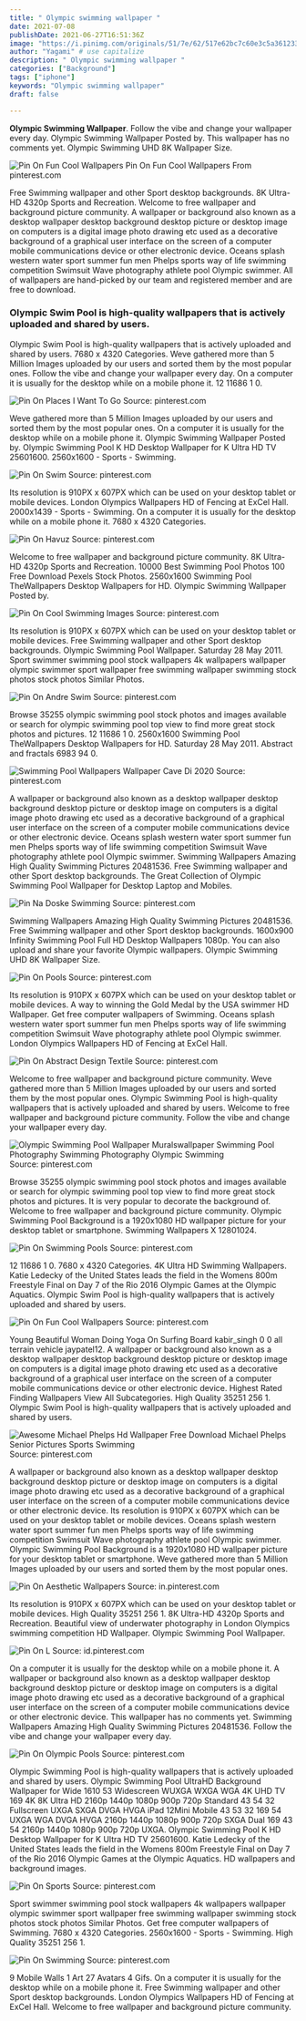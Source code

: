 ```yaml
---
title: " Olympic swimming wallpaper "
date: 2021-07-08
publishDate: 2021-06-27T16:51:36Z
image: "https://i.pinimg.com/originals/51/7e/62/517e62bc7c60e3c5a36123346c36c83c.jpg"
author: "Yagami" # use capitalize
description: " Olympic swimming wallpaper "
categories: ["Background"]
tags: ["iphone"]
keywords: "Olympic swimming wallpaper"
draft: false

---
```



**Olympic Swimming Wallpaper**. Follow the vibe and change your wallpaper every day. Olympic Swimming Wallpaper Posted by. This wallpaper has no comments yet. Olympic Swimming UHD 8K Wallpaper Size.

![Pin On Fun Cool Wallpapers](https://i.pinimg.com/originals/7f/b9/fe/7fb9fe11b94e74225865acd4ac3076ae.jpg "Pin On Fun Cool Wallpapers")
Pin On Fun Cool Wallpapers From pinterest.com


Free Swimming wallpaper and other Sport desktop backgrounds. 8K Ultra-HD 4320p Sports and Recreation. Welcome to free wallpaper and background picture community. A wallpaper or background also known as a desktop wallpaper desktop background desktop picture or desktop image on computers is a digital image photo drawing etc used as a decorative background of a graphical user interface on the screen of a computer mobile communications device or other electronic device. Oceans splash western water sport summer fun men Phelps sports way of life swimming competition Swimsuit Wave photography athlete pool Olympic swimmer. All of wallpapers are hand-picked by our team and registered member and are free to download.

### Olympic Swim Pool is high-quality wallpapers that is actively uploaded and shared by users.

Olympic Swim Pool is high-quality wallpapers that is actively uploaded and shared by users. 7680 x 4320 Categories. Weve gathered more than 5 Million Images uploaded by our users and sorted them by the most popular ones. Follow the vibe and change your wallpaper every day. On a computer it is usually for the desktop while on a mobile phone it. 12 11686 1 0.


![Pin On Places I Want To Go](https://i.pinimg.com/originals/c3/80/ee/c380ee496fd1215b1a7db146aae719b8.jpg "Pin On Places I Want To Go")
Source: pinterest.com

Weve gathered more than 5 Million Images uploaded by our users and sorted them by the most popular ones. On a computer it is usually for the desktop while on a mobile phone it. Olympic Swimming Wallpaper Posted by. Olympic Swimming Pool K HD Desktop Wallpaper for K Ultra HD TV 25601600. 2560x1600 - Sports - Swimming.

![Pin On Swim](https://i.pinimg.com/600x315/17/b0/d4/17b0d46b940a8b927ba13f7c939a0e24.jpg "Pin On Swim")
Source: pinterest.com

Its resolution is 910PX x 607PX which can be used on your desktop tablet or mobile devices. London Olympics Wallpapers HD of Fencing at ExCel Hall. 2000x1439 - Sports - Swimming. On a computer it is usually for the desktop while on a mobile phone it. 7680 x 4320 Categories.

![Pin On Havuz](https://i.pinimg.com/736x/cf/f7/10/cff710e8e7f6e3fd657c52310eb18155.jpg "Pin On Havuz")
Source: pinterest.com

Welcome to free wallpaper and background picture community. 8K Ultra-HD 4320p Sports and Recreation. 10000 Best Swimming Pool Photos 100 Free Download Pexels Stock Photos. 2560x1600 Swimming Pool TheWallpapers Desktop Wallpapers for HD. Olympic Swimming Wallpaper Posted by.

![Pin On Cool Swimming Images](https://i.pinimg.com/474x/0f/21/e1/0f21e1de52450a7975e15f6a67bcbc84.jpg "Pin On Cool Swimming Images")
Source: pinterest.com

Its resolution is 910PX x 607PX which can be used on your desktop tablet or mobile devices. Free Swimming wallpaper and other Sport desktop backgrounds. Olympic Swimming Pool Wallpaper. Saturday 28 May 2011. Sport swimmer swimming pool stock wallpapers 4k wallpapers wallpaper olympic swimmer sport wallpaper free swimming wallpaper swimming stock photos stock photos Similar Photos.

![Pin On Andre Swim](https://i.pinimg.com/originals/42/f8/e4/42f8e44b5d343a0cc2944f2e84a37238.jpg "Pin On Andre Swim")
Source: pinterest.com

Browse 35255 olympic swimming pool stock photos and images available or search for olympic swimming pool top view to find more great stock photos and pictures. 12 11686 1 0. 2560x1600 Swimming Pool TheWallpapers Desktop Wallpapers for HD. Saturday 28 May 2011. Abstract and fractals 6983 94 0.

![Swimming Pool Wallpapers Wallpaper Cave Di 2020](https://i.pinimg.com/originals/6c/a2/e7/6ca2e719d3f487d73b1d2753c9913dbb.png "Swimming Pool Wallpapers Wallpaper Cave Di 2020")
Source: pinterest.com

A wallpaper or background also known as a desktop wallpaper desktop background desktop picture or desktop image on computers is a digital image photo drawing etc used as a decorative background of a graphical user interface on the screen of a computer mobile communications device or other electronic device. Oceans splash western water sport summer fun men Phelps sports way of life swimming competition Swimsuit Wave photography athlete pool Olympic swimmer. Swimming Wallpapers Amazing High Quality Swimming Pictures 20481536. Free Swimming wallpaper and other Sport desktop backgrounds. The Great Collection of Olympic Swimming Pool Wallpaper for Desktop Laptop and Mobiles.

![Pin Na Doske Swimming](https://i.pinimg.com/originals/84/e9/39/84e939518d62144ec87c714586241034.jpg "Pin Na Doske Swimming")
Source: pinterest.com

Swimming Wallpapers Amazing High Quality Swimming Pictures 20481536. Free Swimming wallpaper and other Sport desktop backgrounds. 1600x900 Infinity Swimming Pool Full HD Desktop Wallpapers 1080p. You can also upload and share your favorite Olympic wallpapers. Olympic Swimming UHD 8K Wallpaper Size.

![Pin On Pools](https://i.pinimg.com/originals/03/40/b4/0340b48eb1cbf8c95fb79d476c4ae871.jpg "Pin On Pools")
Source: pinterest.com

Its resolution is 910PX x 607PX which can be used on your desktop tablet or mobile devices. A way to winning the Gold Medal by the USA swimmer HD Wallpaper. Get free computer wallpapers of Swimming. Oceans splash western water sport summer fun men Phelps sports way of life swimming competition Swimsuit Wave photography athlete pool Olympic swimmer. London Olympics Wallpapers HD of Fencing at ExCel Hall.

![Pin On Abstract Design Textile](https://i.pinimg.com/736x/2a/38/29/2a38295b5e335a242cd47aad10ba7da8.jpg "Pin On Abstract Design Textile")
Source: pinterest.com

Welcome to free wallpaper and background picture community. Weve gathered more than 5 Million Images uploaded by our users and sorted them by the most popular ones. Olympic Swimming Pool is high-quality wallpapers that is actively uploaded and shared by users. Welcome to free wallpaper and background picture community. Follow the vibe and change your wallpaper every day.

![Olympic Swimming Pool Wallpaper Muralswallpaper Swimming Pool Photography Swimming Photography Olympic Swimming](https://i.pinimg.com/originals/c8/7a/86/c87a866381bb998b992a3b4cf5432d8f.png "Olympic Swimming Pool Wallpaper Muralswallpaper Swimming Pool Photography Swimming Photography Olympic Swimming")
Source: pinterest.com

Browse 35255 olympic swimming pool stock photos and images available or search for olympic swimming pool top view to find more great stock photos and pictures. It is very popular to decorate the background of. Welcome to free wallpaper and background picture community. Olympic Swimming Pool Background is a 1920x1080 HD wallpaper picture for your desktop tablet or smartphone. Swimming Wallpapers X 12801024.

![Pin On Swimming Pools](https://i.pinimg.com/originals/01/1c/a3/011ca34518026daf0c85c5b84f803655.jpg "Pin On Swimming Pools")
Source: pinterest.com

12 11686 1 0. 7680 x 4320 Categories. 4K Ultra HD Swimming Wallpapers. Katie Ledecky of the United States leads the field in the Womens 800m Freestyle Final on Day 7 of the Rio 2016 Olympic Games at the Olympic Aquatics. Olympic Swim Pool is high-quality wallpapers that is actively uploaded and shared by users.

![Pin On Fun Cool Wallpapers](https://i.pinimg.com/originals/7f/b9/fe/7fb9fe11b94e74225865acd4ac3076ae.jpg "Pin On Fun Cool Wallpapers")
Source: pinterest.com

Young Beautiful Woman Doing Yoga On Surfing Board kabir_singh 0 0 all terrain vehicle jaypatel12. A wallpaper or background also known as a desktop wallpaper desktop background desktop picture or desktop image on computers is a digital image photo drawing etc used as a decorative background of a graphical user interface on the screen of a computer mobile communications device or other electronic device. Highest Rated Finding Wallpapers View All Subcategories. High Quality 35251 256 1. Olympic Swim Pool is high-quality wallpapers that is actively uploaded and shared by users.

![Awesome Michael Phelps Hd Wallpaper Free Download Michael Phelps Senior Pictures Sports Swimming](https://i.pinimg.com/originals/6b/15/64/6b1564dcf4b785387def6e165c4536dd.jpg "Awesome Michael Phelps Hd Wallpaper Free Download Michael Phelps Senior Pictures Sports Swimming")
Source: pinterest.com

A wallpaper or background also known as a desktop wallpaper desktop background desktop picture or desktop image on computers is a digital image photo drawing etc used as a decorative background of a graphical user interface on the screen of a computer mobile communications device or other electronic device. Its resolution is 910PX x 607PX which can be used on your desktop tablet or mobile devices. Oceans splash western water sport summer fun men Phelps sports way of life swimming competition Swimsuit Wave photography athlete pool Olympic swimmer. Olympic Swimming Pool Background is a 1920x1080 HD wallpaper picture for your desktop tablet or smartphone. Weve gathered more than 5 Million Images uploaded by our users and sorted them by the most popular ones.

![Pin On Aesthetic Wallpapers](https://i.pinimg.com/originals/b0/b1/4d/b0b14d1987166fc3a34522d5471b7dc1.jpg "Pin On Aesthetic Wallpapers")
Source: in.pinterest.com

Its resolution is 910PX x 607PX which can be used on your desktop tablet or mobile devices. High Quality 35251 256 1. 8K Ultra-HD 4320p Sports and Recreation. Beautiful view of underwater photography in London Olympics swimming competition HD Wallpaper. Olympic Swimming Pool Wallpaper.

![Pin On L](https://i.pinimg.com/originals/28/2f/aa/282faacd6a0b37ee857fd8e87f014309.jpg "Pin On L")
Source: id.pinterest.com

On a computer it is usually for the desktop while on a mobile phone it. A wallpaper or background also known as a desktop wallpaper desktop background desktop picture or desktop image on computers is a digital image photo drawing etc used as a decorative background of a graphical user interface on the screen of a computer mobile communications device or other electronic device. This wallpaper has no comments yet. Swimming Wallpapers Amazing High Quality Swimming Pictures 20481536. Follow the vibe and change your wallpaper every day.

![Pin On Olympic Pools](https://i.pinimg.com/originals/a1/5a/df/a15adf4a297bcc2b0db2a8e70081a273.jpg "Pin On Olympic Pools")
Source: pinterest.com

Olympic Swimming Pool is high-quality wallpapers that is actively uploaded and shared by users. Olympic Swimming Pool UltraHD Background Wallpaper for Wide 1610 53 Widescreen WUXGA WXGA WGA 4K UHD TV 169 4K 8K Ultra HD 2160p 1440p 1080p 900p 720p Standard 43 54 32 Fullscreen UXGA SXGA DVGA HVGA iPad 12Mini Mobile 43 53 32 169 54 UXGA WGA DVGA HVGA 2160p 1440p 1080p 900p 720p SXGA Dual 169 43 54 2160p 1440p 1080p 900p 720p UXGA. Olympic Swimming Pool K HD Desktop Wallpaper for K Ultra HD TV 25601600. Katie Ledecky of the United States leads the field in the Womens 800m Freestyle Final on Day 7 of the Rio 2016 Olympic Games at the Olympic Aquatics. HD wallpapers and background images.

![Pin On Sports](https://i.pinimg.com/originals/6f/06/42/6f0642b1d48f3c45ed63990966e203bc.jpg "Pin On Sports")
Source: pinterest.com

Sport swimmer swimming pool stock wallpapers 4k wallpapers wallpaper olympic swimmer sport wallpaper free swimming wallpaper swimming stock photos stock photos Similar Photos. Get free computer wallpapers of Swimming. 7680 x 4320 Categories. 2560x1600 - Sports - Swimming. High Quality 35251 256 1.

![Pin On Swimming](https://i.pinimg.com/originals/51/7e/62/517e62bc7c60e3c5a36123346c36c83c.jpg "Pin On Swimming")
Source: pinterest.com

9 Mobile Walls 1 Art 27 Avatars 4 Gifs. On a computer it is usually for the desktop while on a mobile phone it. Free Swimming wallpaper and other Sport desktop backgrounds. London Olympics Wallpapers HD of Fencing at ExCel Hall. Welcome to free wallpaper and background picture community.

